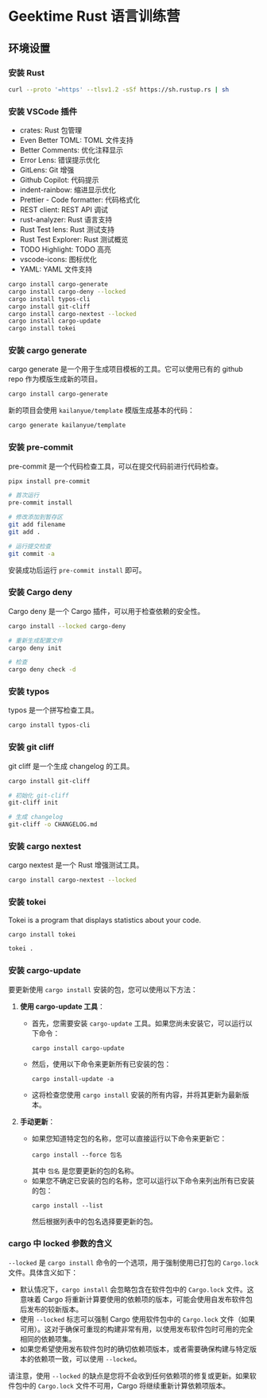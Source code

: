 # Geektime Rust 语言训练营

## 环境设置

### 安装 Rust

```bash
curl --proto '=https' --tlsv1.2 -sSf https://sh.rustup.rs | sh
```

### 安装 VSCode 插件

- crates: Rust 包管理
- Even Better TOML: TOML 文件支持
- Better Comments: 优化注释显示
- Error Lens: 错误提示优化
- GitLens: Git 增强
- Github Copilot: 代码提示
- indent-rainbow: 缩进显示优化
- Prettier - Code formatter: 代码格式化
- REST client: REST API 调试
- rust-analyzer: Rust 语言支持
- Rust Test lens: Rust 测试支持
- Rust Test Explorer: Rust 测试概览
- TODO Highlight: TODO 高亮
- vscode-icons: 图标优化
- YAML: YAML 文件支持


```bash
cargo install cargo-generate
cargo install cargo-deny --locked
cargo install typos-cli
cargo install git-cliff
cargo install cargo-nextest --locked
cargo install cargo-update
cargo install tokei
```
### 安装 cargo generate

cargo generate 是一个用于生成项目模板的工具。它可以使用已有的 github repo 作为模版生成新的项目。

```bash
cargo install cargo-generate
```

新的项目会使用 `kailanyue/template` 模版生成基本的代码：

```bash
cargo generate kailanyue/template
```

### 安装 pre-commit

pre-commit 是一个代码检查工具，可以在提交代码前进行代码检查。

```bash
pipx install pre-commit
```

```bash
# 首次运行
pre-commit install

# 修改添加到暂存区
git add filename
git add .

# 运行提交检查
git commit -a
```

安装成功后运行 `pre-commit install` 即可。

### 安装 Cargo deny

Cargo deny 是一个 Cargo 插件，可以用于检查依赖的安全性。

```bash
cargo install --locked cargo-deny

# 重新生成配置文件
cargo deny init

# 检查
cargo deny check -d
```

### 安装 typos

typos 是一个拼写检查工具。

```bash
cargo install typos-cli
```

### 安装 git cliff

git cliff 是一个生成 changelog 的工具。

```bash
cargo install git-cliff

# 初始化 git-cliff
git-cliff init

# 生成 changelog
git-cliff -o CHANGELOG.md
```

### 安装 cargo nextest

cargo nextest 是一个 Rust 增强测试工具。

```bash
cargo install cargo-nextest --locked
```

### 安装 tokei
Tokei is a program that displays statistics about your code.

```bash
cargo install tokei

tokei .
```


### 安装 cargo-update
要更新使用 `cargo install` 安装的包，您可以使用以下方法：

1. **使用 cargo-update 工具**：
    - 首先，您需要安装 `cargo-update` 工具。如果您尚未安装它，可以运行以下命令：
      ```
      cargo install cargo-update
      ```
    - 然后，使用以下命令来更新所有已安装的包：
      ```
      cargo install-update -a
      ```
    - 这将检查您使用 `cargo install` 安装的所有内容，并将其更新为最新版本。

2. **手动更新**：
    - 如果您知道特定包的名称，您可以直接运行以下命令来更新它：
      ```
      cargo install --force 包名
      ```
      其中 `包名` 是您要更新的包的名称。
    - 如果您不确定已安装的包的名称，您可以运行以下命令来列出所有已安装的包：
      ```
      cargo install --list
      ```
      然后根据列表中的包名选择要更新的包。



### cargo 中 locked 参数的含义
`--locked` 是 `cargo install` 命令的一个选项，用于强制使用已打包的 `Cargo.lock` 文件。具体含义如下：

- 默认情况下，`cargo install` 会忽略包含在软件包中的 `Cargo.lock` 文件。这意味着 Cargo 将重新计算要使用的依赖项的版本，可能会使用自发布软件包后发布的较新版本。
- 使用 `--locked` 标志可以强制 Cargo 使用软件包中的 `Cargo.lock` 文件（如果可用）。这对于确保可重现的构建非常有用，以使用发布软件包时可用的完全相同的依赖项集。
- 如果您希望使用发布软件包时的确切依赖项版本，或者需要确保构建与特定版本的依赖项一致，可以使用 `--locked`。

请注意，使用 `--locked` 的缺点是您将不会收到任何依赖项的修复或更新。如果软件包中的 `Cargo.lock` 文件不可用，Cargo 将继续重新计算依赖项版本。
